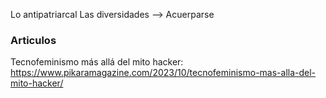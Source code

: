 Lo antipatriarcal
Las diversidades --> Acuerparse

### Articulos

Tecnofeminismo más allá del mito hacker: https://www.pikaramagazine.com/2023/10/tecnofeminismo-mas-alla-del-mito-hacker/
